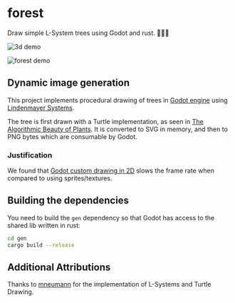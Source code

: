 # forest

Draw simple L-System trees using Godot and rust. 🌳🤖🦀

![3d demo](https://user-images.githubusercontent.com/38859656/106643338-987fbb00-6557-11eb-8073-a74835f75184.gif)

![forest demo](https://user-images.githubusercontent.com/38859656/106504249-aa4c5a00-6494-11eb-8968-5ec347e91094.png)

## Dynamic image generation

This project implements procedural drawing of trees in [Godot engine](https://godotengine.org/) using [Lindenmayer Systems](http://algorithmicbotany.org/papers/#abop).

The tree is first drawn with a Turtle implementation, as seen in [The Algorithmic Beauty of Plants](http://algorithmicbotany.org/papers/#abop).  It is converted to SVG in memory, and then to PNG bytes which are consumable by Godot.

### Justification

We found that [Godot custom drawing in 2D](https://docs.godotengine.org/en/3.2/tutorials/2d/custom_drawing_in_2d.html) slows the frame rate when compared to using sprites/textures.

## Building the dependencies

You need to build the `gen` dependency so that Godot has access to the shared lib written in rust:

```sh
cd gen
cargo build --release
```

## Additional Attributions

Thanks to [mneumann](https://github.com/mneumann/lindenmayer-system) for the implementation of L-Systems and Turtle Drawing.
